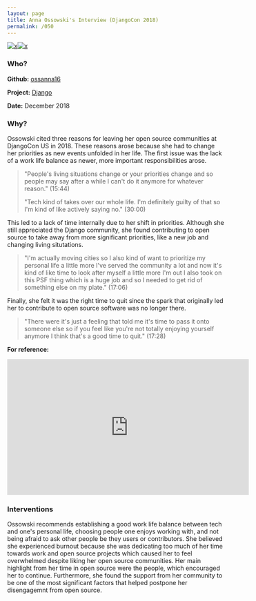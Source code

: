 ```yaml
---
layout: page
title: Anna Ossowski's Interview (DjangoCon 2018)
permalink: /050
---
```


[![x](https://img.shields.io/badge/-Not%20Enough%20Time%20(Internal)-darkblue)](/#NETI)[![x](https://img.shields.io/badge/-No%20Longer%20Enjoyable-ff033e)](/#NLE)

### Who?

**Github:** [ossanna16](https://github.com/ossanna16)

**Project:** [Django](https://github.com/django/django)

**Date:** December 2018

### Why?

Ossowski cited three reasons for leaving her open source communities at DjangoCon US in 2018. These reasons arose because she had to change her priorities as new events unfolded in her life. The first issue was the lack of a work life balance as newer, more important responsibilities arose.

> "People's living situations change or your priorities change and so people may say after a while I can't do it anymore for whatever reason." (15:44)
>
> "Tech kind of takes over our whole life. I'm definitely guilty of that so I'm kind of like actively saying no." (30:00)

This led to a lack of time internally due to her shift in priorities. Although she still appreciated the Django community, she found contributing to open source to take away from more significant priorities, like a new job and changing living situtations.

> "I'm actually moving cities so I also kind of want to prioritize my personal life a little more I've served the community a lot and now it's kind of like time to look after myself a little more I'm out I also took on this PSF thing which is a huge job and so I needed to get rid of something else on my plate." (17:06)

Finally, she felt it was the right time to quit since the spark that originally led her to contribute to open source software was no longer there.

> "There were it's just a feeling that told me it's time to pass it onto someone else so if you feel like you're not totally enjoying yourself anymore I think that's a good time to quit." (17:28)

**For reference:**

<iframe width="560" height="315" src="https://www.youtube.com/embed/Nzi1zKtHv1Q?start=933" title="YouTube video player" frameborder="0" allow="accelerometer; autoplay; clipboard-write; encrypted-media; gyroscope; picture-in-picture" allowfullscreen></iframe>

### Interventions

Ossowski recommends establishing a good work life balance between tech and one's personal life, choosing people one enjoys working with, and not being afraid to ask other people be they users or contributors. She believed she experienced burnout because she was dedicating too much of her time towards work and open source projects which caused her to feel overwhelmed despite liking her open source communities. Her main highlight from her time in open source were the people, which encouraged her to continue. Furthermore, she found the support from her community to be one of the most significant factors that helped postpone her disengagemnt from open source.
